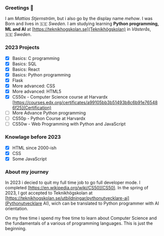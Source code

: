 ### Greetings 👋

I am _Mattias Stjernström_, but i also go by the display name _mehow_. I was Born and lives in 🇸🇪 _Sweden_. I am studying learning __Python programming, ML and AI__ at [https://teknikhogskolan.se](Teknikhögskolan) in _Västerås_, 🇸🇪 _Sweden_.

### 2023 Projects
- [x] Basics: C programming
- [x] Basics: SQL
- [x] Basics: React
- [x] Basics: Python programming
- [x] Flask
- [x] More advanced: CSS
- [x] More advanced: HTML5
- [x] CS50x - Computer Science course at Harvardx [https://courses.edx.org/certificates/a99105bb3b51493b8c6b91e765486f25](Certification)
- [ ] More Advance Python programming
- [ ] CS50p - Python Course at Harvardx
- [ ] CS50w - Web Programming with Python and JavaScript

### Knowlage before 2023
- [x] HTML since 2000-ish
- [x] CSS
- [x] Some JavaScript

### About my journey
In 2023 i decied to quit my full time job to go full developer mode. I completed [https://en.wikipedia.org/wiki/CS50](CS50). In the spring of 2023, I got accepted to Teknikhögskolan at [https://teknikhogskolan.se/utbildningar/pythonutvecklare-ai](Pythonutvecklare AI), wich can be translated to Python programmer with AI orientation.

On my free time i spend my free time to learn about Computer Science and the fundamentals of a various of programming languages. This is just the beginning.
